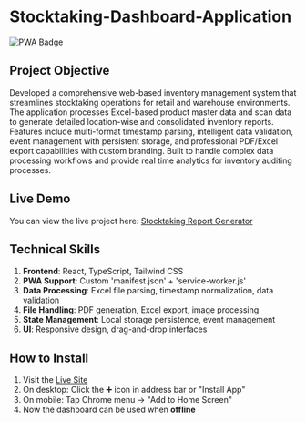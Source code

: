 # Stocktaking-Dashboard-Application
![PWA Badge](https://img.shields.io/badge/PWA-Ready-blue?logo=pwa)

## Project Objective
Developed a comprehensive web-based inventory management system that streamlines stocktaking operations for retail and warehouse environments. The application processes Excel-based product master data and scan data to generate detailed location-wise and consolidated inventory reports. 
Features include multi-format timestamp parsing, intelligent data validation, event management with persistent storage, and professional PDF/Excel export capabilities with custom branding. Built to handle complex data processing workflows and provide real time analytics for inventory auditing processes.
## Live Demo
You can view the live project here: [Stocktaking Report Generator](https://stocktakingreport.netlify.app)
## Technical Skills 
1) **Frontend**: React, TypeScript, Tailwind CSS
2) **PWA Support**: Custom 'manifest.json' + 'service-worker.js'
3) **Data Processing**: Excel file parsing, timestamp normalization, data validation
4) **File Handling**: PDF generation, Excel export, image processing
5) **State Management**: Local storage persistence, event management
6) **UI**: Responsive design, drag-and-drop interfaces
## How to Install
1) Visit the [Live Site](https://stocktakingreport.netlify.app)
2) On desktop: Click the ➕ icon in address bar or "Install App"
3) On mobile: Tap Chrome menu → "Add to Home Screen"
4) Now the dashboard can be used when **offline** 

    


